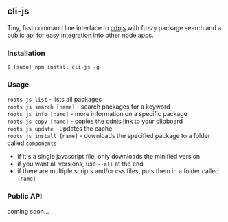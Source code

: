 cli-js
------

Tiny, fast command line interface to [cdnjs](http://cdnjs.com/) with fuzzy package search and a public api for easy integration into other node apps.

### Installation

`$ [sudo] npm install cli-js -g`

### Usage

`roots js list` - lists all packages    
`roots js search [name]` - search packages for a keyword    
`roots js info [name]` - more information on a specific package    
`roots js copy [name]` - copies the cdnjs link to your clipboard    
`roots js update` - updates the cache    
`roots js install [name]` - downloads the specified package to a folder called `components`

   - if it's a single javascript file, only downloads the minified version
   - if you want all versions, use `--all` at the end
   - if there are multiple scripts and/or css files, puts them in a folder called `[name]`

### Public API

coming soon...